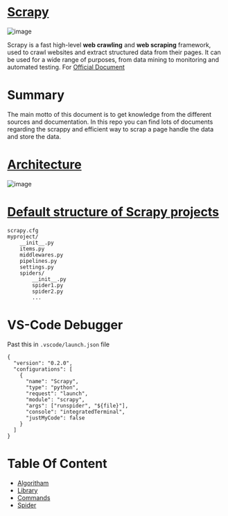 # [Scrapy](https://docs.scrapy.org/en/latest/#scrapy-version-documentation)
![image](https://github.com/Antony-M1/scrapy/assets/96291963/05164721-af67-4e3f-92a4-605b725dd117)

Scrapy is a fast high-level **web crawling** and **web scraping** framework, used to crawl websites and extract structured data from their pages. It can be used for a wide range of purposes, from data mining to monitoring and automated testing. For [Official Document](https://docs.scrapy.org/en/latest/#scrapy-version-documentation)

# Summary
The main motto of this document is to get knowledge from the different sources and documentation. In this repo you can find lots of documents regarding the scrappy and efficient way to scrap a page handle the data and store the data.

# [Architecture](https://docs.scrapy.org/en/latest/topics/architecture.html)
![image](https://github.com/Antony-M1/scrapy/assets/96291963/888ab328-7c5f-4790-89ad-1296c7c000f2)

# [Default structure of Scrapy projects](https://docs.scrapy.org/en/latest/topics/commands.html#default-structure-of-scrapy-projects)

```
scrapy.cfg
myproject/
    __init__.py
    items.py
    middlewares.py
    pipelines.py
    settings.py
    spiders/
        __init__.py
        spider1.py
        spider2.py
        ...
```

# VS-Code Debugger
Past this in `.vscode/launch.json` file
```
{
  "version": "0.2.0",
  "configurations": [
    {
      "name": "Scrapy",
      "type": "python",
      "request": "launch",
      "module": "scrapy",
      "args": ["runspider", "${file}"],
      "console": "integratedTerminal",
      "justMyCode": false
    }
  ]
}
```


# Table Of Content
* [Algoritham](https://github.com/Antony-M1/scrapy/blob/main/algorithm.md)
* [Library](https://github.com/Antony-M1/scrapy/blob/main/library.md)
* [Commands](https://github.com/Antony-M1/scrapy/blob/main/commands.md)
* [Spider](https://github.com/Antony-M1/scrapy/blob/main/spider.md)

